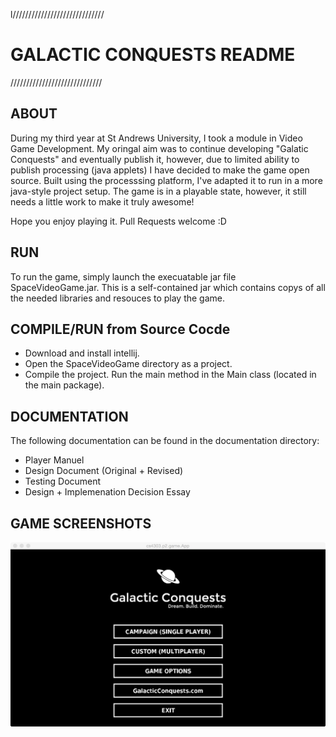 l/////////////////////////////
# GALACTIC CONQUESTS README
/////////////////////////////

ABOUT
---------------------------------
During my third year at St Andrews University, I took a module in Video Game Development. My oringal aim was to continue developing "Galatic Conquests" and eventually publish it, however, due to limited ability to publish processing (java applets) I have decided to make the game open source. Built using the processsing platform, I've adapted it to run in a more java-style project setup. The game is in a playable state, however, it still needs a little work to make it truly awesome! 

Hope you enjoy playing it. Pull Requests welcome :D


RUN
---------------------------------
To run the game, simply launch the execuatable jar file SpaceVideoGame.jar.
This is a self-contained jar which contains copys of all the needed libraries and resouces to play the game.


COMPILE/RUN from Source Cocde
---------------------------------
- Download and install intellij.
- Open the SpaceVideoGame directory as a project.
- Compile the project. Run the main method in the Main class (located in the main package).


DOCUMENTATION
---------------------------------
The following documentation can be found in the documentation directory:
- Player Manuel
- Design Document (Original + Revised)
- Testing Document
- Design + Implemenation Decision Essay

GAME SCREENSHOTS
---------------------------------

![Main Menu](/screenshots/home.jpg?raw=true)

